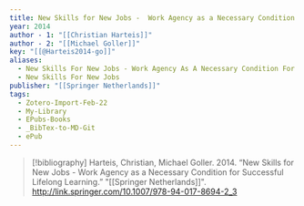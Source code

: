 ```yaml
---
title: New Skills for New Jobs -  Work Agency as a Necessary Condition for Successful Lifelong Learning
year: 2014
author - 1: "[[Christian Harteis]]"
author - 2: "[[Michael Goller]]"
key: "[[@Harteis2014-go]]"
aliases:
  - New Skills For New Jobs - Work Agency As A Necessary Condition For Successful Lifelong Learning
  - New Skills For New Jobs
publisher: "[[Springer Netherlands]]"
tags:
  - Zotero-Import-Feb-22
  - My-Library
  - EPubs-Books
  - _BibTex-to-MD-Git
  - ePub
---
```


> [!bibliography]
> Harteis, Christian, Michael Goller. 2014. “New Skills for New Jobs -  Work Agency as a Necessary Condition for Successful Lifelong Learning.” "[[Springer Netherlands]]". http://link.springer.com/10.1007/978-94-017-8694-2_3